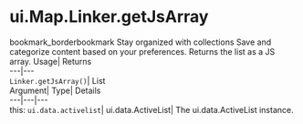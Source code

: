  
#  ui.Map.Linker.getJsArray
bookmark_borderbookmark Stay organized with collections  Save and categorize content based on your preferences.
Returns the list as a JS array. 
Usage| Returns  
---|---  
`Linker.getJsArray()`| List  
Argument| Type| Details  
---|---|---  
this: `ui.data.activelist`| ui.data.ActiveList| The ui.data.ActiveList instance.  
